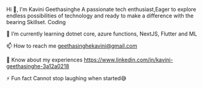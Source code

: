 Hi 👋, I'm Kavini Geethasinghe
A passionate tech enthusiast,Eager to explore endless possibilities of technology and ready to make a difference with the bearing Skillset.
Coding
 
🌱 I’m currently learning dotnet core, azure functions, NextJS, Flutter and ML

📫 How to reach me geethasinghekavini@gmail.com

📄 Know about my experiences https://www.linkedin.com/in/kavini-geethasinghe-3a12a0218 

⚡ Fun fact Cannot stop laughing when started😅
  
